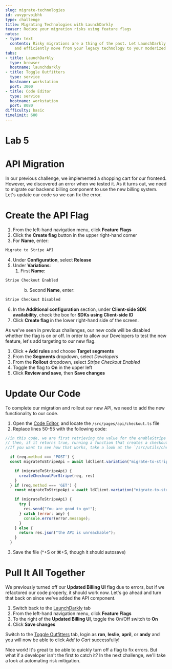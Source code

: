 ```yaml
---
slug: migrate-technologies
id: vuvyprvoibhk
type: challenge
title: Migrating Technologies with LaunchDarkly
teaser: Reduce your migration risks using feature flags
notes:
- type: text
  contents: Risky migrations are a thing of the past. Let LaunchDarkly help you safely
    and efficiently move from your legacy technology to your moderized workload.
tabs:
- title: LaunchDarkly
  type: browser
  hostname: launchdarkly
- title: Toggle Outfitters
  type: service
  hostname: workstation
  port: 3000
- title: Code Editor
  type: service
  hostname: workstation
  port: 8080
difficulty: basic
timelimit: 600
---
```


# Lab 5

# API Migration

In our previous challenge, we implemented a shopping cart for our frontend. However, we discovered an error when we tested it. As it turns out, we need to migrate our backend billing component to use the new billing system. Let's update our code so we can fix the error.

# Create the API Flag

1. From the left-hand navigation menu, click **Feature Flags**
2. Click the **Create flag** button in the upper right-hand corner
3. For **Name**, enter:
```js
Migrate to Stripe API
```
4. Under **Configuration**, select **Release**
5. Under **Variations**:
   1. First **Name**:
```js
Stripe Checkout Enabled
```
&nbsp;&nbsp;&nbsp;&nbsp;&nbsp;&nbsp;&nbsp;&nbsp;&nbsp;&nbsp;&nbsp;&nbsp;&nbsp;&nbsp;&nbsp;b. Second **Name**, enter:
```js
Stripe Checkout Disabled
```
6. In the **Additional configuration** section, under **Client-side SDK availability**, check the box for **SDKs using Client-side ID**
7. Click **Create flag** in the lower right-hand side of the screen.

As we've seen in previous challenges, our new code will be disabled whether the flag is on or off. In order to allow our Developers to test the new feature, let's add targeting to our new flag.

1. Click **+ Add rules** and choose **Target segments**
1. From the **Segments** dropdown, select *Developers*
1. From the **Rollout** dropdown, select *Stripe Checkout Enabled*
1. Toggle the flag to **On** in the upper left
1. Click **Review and save**, then **Save changes**

# Update Our Code

To complete our migration and rollout our new API, we need to add the new functionality to our code.

1. Open the [Code Editor](#tab-2), and locate the `/src/pages/api/checkout.ts` file
2. Replace lines 50-55 with the following code:
```js
//in this code, we are first retrieving the value for the enableStripe flag,
// then, if it returns true, running a function that creates a checkout session in stripe.
//If you want to see how that works, take a look at the `/src/utils/checkout-helpers.ts` file.

  if (req.method === 'POST') {
  const migrateToStripeApi = await ldClient.variation("migrate-to-stripe-api", jsonObject, false);

    if (migrateToStripeApi) {
      createCheckoutForStripe(req, res)
    }
  } if (req.method === 'GET') {
    const migrateToStripeApi = await ldClient.variation("migrate-to-stripe-api", jsonObject, false);

    if (migrateToStripeApi) {
      try {
        res.send("You are good to go!");
      } catch (error: any) {
        console.error(error.message);
      }
    } else {
      return res.json("the API is unreachable");
    }
  }
```
3. Save the file (^+S or ⌘+S, though it should autosave)

# Pull It All Together

We previously turned off our **Updated Billing UI** flag due to errors, but if we refactored our code properly, it should work now. Let's go ahead and turn that back on since we've added the API component.

1. Switch back to the [LaunchDarkly](#tab-0) tab
1. From the left-hand navigation menu, click **Feature Flags**
1. To the right of the **Updated Billing UI**, toggle the On/Off switch to **On**
1. Click **Save changes**

Switch to the [Toggle Outfitters](#tab-1) tab, login as **ron**, **leslie**, **april**, or **andy** and you will now be able to click *Add to Cart* successfully!

Nice work! It's great to be able to quickly turn off a flag to fix errors. But what if a developer isn't the first to catch it? In the next challenge, we'll take a look at automating risk mitigation.
